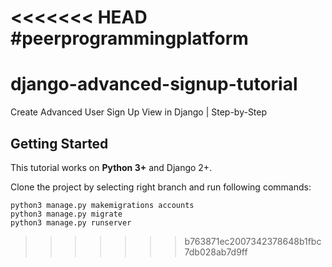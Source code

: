 <<<<<<< HEAD
#peerprogrammingplatform
=======
# django-advanced-signup-tutorial
Create Advanced User Sign Up View in Django | Step-by-Step

## Getting Started

This tutorial works on **Python 3+** and Django 2+.

Clone the project by selecting right branch and run following commands:

```
python3 manage.py makemigrations accounts
python3 manage.py migrate
python3 manage.py runserver
```
>>>>>>> b763871ec2007342378648b1fbc7db028ab7d9ff
